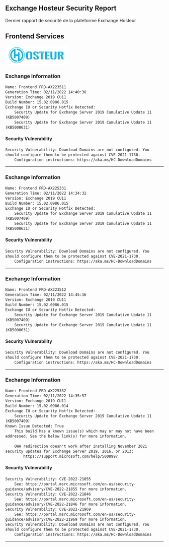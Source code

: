 ## Exchange Hosteur Security Report
Dernier rapport de securité de la plateforme Exchange Hosteur

## Frontend Services
![logo](img/logo-hosteur_2021.png)

### Exchange Information
	Name: Frontend FRD-AX223511
	Generation Time: 02/11/2022 14:40:38
	Version: Exchange 2019 CU11
	Build Number: 15.02.0986.015
	Exchange IU or Security Hotfix Detected: 
		Security Update for Exchange Server 2019 Cumulative Update 11 (KB5007409)
		Security Update for Exchange Server 2019 Cumulative Update 11 (KB5008631)

#### Security Vulnerability
	Security Vulnerability: Download Domains are not configured. You should configure them to be protected against CVE-2021-1730.
		Configuration instructions: https://aka.ms/HC-DownloadDomains

---
### Exchange Information
	Name: Frontend FRD-AX225331
	Generation Time: 02/11/2022 14:34:32
	Version: Exchange 2019 CU11
	Build Number: 15.02.0986.015
	Exchange IU or Security Hotfix Detected: 
		Security Update for Exchange Server 2019 Cumulative Update 11 (KB5007409)
		Security Update for Exchange Server 2019 Cumulative Update 11 (KB5008631)

#### Security Vulnerability
	Security Vulnerability: Download Domains are not configured. You should configure them to be protected against CVE-2021-1730.
		Configuration instructions: https://aka.ms/HC-DownloadDomains

---
### Exchange Information
	Name: Frontend FRD-AX223512
	Generation Time: 02/11/2022 14:45:16
	Version: Exchange 2019 CU11
	Build Number: 15.02.0986.015
	Exchange IU or Security Hotfix Detected: 
		Security Update for Exchange Server 2019 Cumulative Update 11 (KB5007409)
		Security Update for Exchange Server 2019 Cumulative Update 11 (KB5008631)

#### Security Vulnerability
	Security Vulnerability: Download Domains are not configured. You should configure them to be protected against CVE-2021-1730.
		Configuration instructions: https://aka.ms/HC-DownloadDomains

---
### Exchange Information
	Name: Frontend FRD-AX225332
	Generation Time: 02/11/2022 14:35:57
	Version: Exchange 2019 CU11
	Build Number: 15.02.0986.014
	Exchange IU or Security Hotfix Detected: 
		Security Update for Exchange Server 2019 Cumulative Update 11 (KB5007409)
	Known Issue Detected: True
		This build has a known issue(s) which may or may not have been addressed. See the below link(s) for more information.

		OWA redirection doesn't work after installing November 2021 security updates for Exchange Server 2019, 2016, or 2013:
			https://support.microsoft.com/help/5008997

#### Security Vulnerability
	Security Vulnerability: CVE-2022-21855
		See: https://portal.msrc.microsoft.com/en-us/security-guidance/advisory/CVE-2022-21855 for more information.
	Security Vulnerability: CVE-2022-21846
		See: https://portal.msrc.microsoft.com/en-us/security-guidance/advisory/CVE-2022-21846 for more information.
	Security Vulnerability: CVE-2022-21969
		See: https://portal.msrc.microsoft.com/en-us/security-guidance/advisory/CVE-2022-21969 for more information.
	Security Vulnerability: Download Domains are not configured. You should configure them to be protected against CVE-2021-1730.
		Configuration instructions: https://aka.ms/HC-DownloadDomains

---
